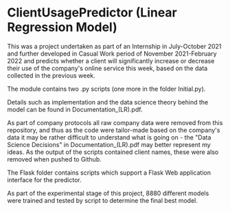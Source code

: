 # ClientUsagePredictor (Linear Regression Model)

This was a project undertaken as part of an Internship in July-October 2021 and further developed in Casual Work period of November 2021-February 2022 and predicts whether a client will significantly increase or decrease their use of the company's online service this week, based on the data collected in the previous week. 

The module contains two .py scripts (one more in the folder Initial.py).

Details such as implementation and the data science theory behind the model can be found in Documentation_(LR).pdf.

As part of company protocols all raw company data were removed from this repository, and thus as the code were tailor-made based on the company's data it may be rather difficult to understand what is going on - the "Data Science Decisions" in Documentation_(LR).pdf may better represent my ideas. As the output of the scripts contained client names, these were also removed when pushed to Github.


The Flask folder contains scripts which support a Flask Web application interface for the predictor.

As part of the experimental stage of this project, 8880 different models were trained and tested by script to determine the final best model.
